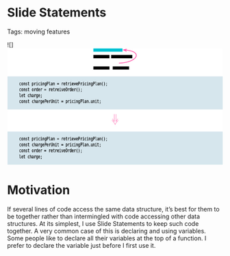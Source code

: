 # Slide Statements

Tags: moving features

![]![](img.png)

# Motivation

If several lines of code access the same data structure, it’s best for them to be together
rather than intermingled with code accessing other data structures. At its simplest, I use Slide
Statements to keep such code together. A very common case of this is declaring and using variables. 
Some people like to declare all their variables at the top of a function. I prefer to declare the
variable just before I first use it.